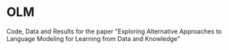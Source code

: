 # OLM
Code, Data and Results for the paper "Exploring Alternative Approaches to Language Modeling for Learning from Data
and Knowledge"
